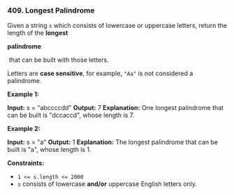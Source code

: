 ### 409\. Longest Palindrome

Given a string `s` which consists of lowercase or uppercase letters, return the length of the **longest**

**palindrome**

 that can be built with those letters.

Letters are **case sensitive**, for example, `"Aa"` is not considered a palindrome.

**Example 1:**

**Input:** s = "abccccdd"
**Output:** 7
**Explanation:** One longest palindrome that can be built is "dccaccd", whose length is 7.

**Example 2:**

**Input:** s = "a"
**Output:** 1
**Explanation:** The longest palindrome that can be built is "a", whose length is 1.

**Constraints:**

*   `1 <= s.length <= 2000`
*   `s` consists of lowercase **and/or** uppercase English letters only.
